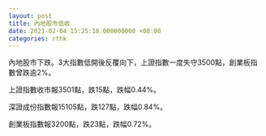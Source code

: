 ```yaml
---
layout: post
title: 內地股市低收
date: 2021-02-04 15:25:18.000000000 +08:00
categories: rthk
---
```


內地股市下跌。3大指數低開後反覆向下，上證指數一度失守3500點，創業板指數曾跌逾2%。

上證指數收市報3501點，跌15點，跌幅0.44%。

深證成份指數報15105點，跌127點，跌幅0.84%。

創業板指數報3200點，跌23點，跌幅0.72%。
